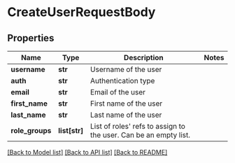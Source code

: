 # CreateUserRequestBody

## Properties
Name | Type | Description | Notes
------------ | ------------- | ------------- | -------------
**username** | **str** | Username of the user | 
**auth** | **str** | Authentication type | 
**email** | **str** | Email of the user | 
**first_name** | **str** | First name of the user | 
**last_name** | **str** | Last name of the user | 
**role_groups** | **list[str]** | List of roles&#39; refs to assign to the user. Can be an empty list. | 

[[Back to Model list]](../README.md#documentation-for-models) [[Back to API list]](../README.md#documentation-for-api-endpoints) [[Back to README]](../README.md)


